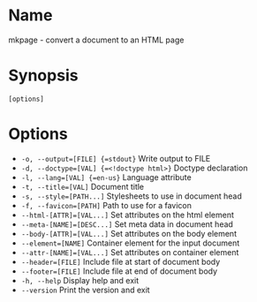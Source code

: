 # Name

mkpage - convert a document to an HTML page

# Synopsis

```
[options]
```

# Options

* `-o, --output=[FILE] {=stdout}` Write output to FILE
* `-d, --doctype=[VAL] {=<!doctype html>}` Doctype declaration
* `-l, --lang=[VAL] {=en-us}` Language attribute 
* `-t, --title=[VAL]` Document title
* `-s, --style=[PATH...]` Stylesheets to use in document head
* `-f, --favicon=[PATH]` Path to use for a favicon
* `--html-[ATTR]=[VAL...]` Set attributes on the html element
* `--meta-[NAME]=[DESC...]` Set meta data in document head
* `--body-[ATTR]=[VAL...]` Set attributes on the body element
* `--element=[NAME]` Container element for the input document 
* `--attr-[NAME]=[VAL...]` Set attributes on container element
* `--header=[FILE]` Include file at start of document body
* `--footer=[FILE]` Include file at end of document body
* `-h, --help` Display help and exit
* `--version` Print the version and exit


